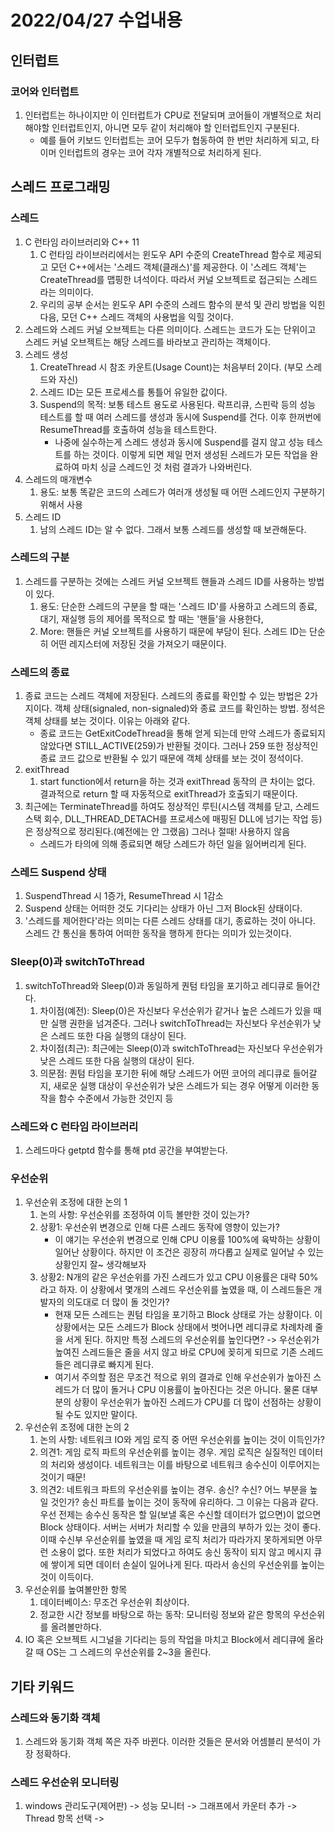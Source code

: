 # 2022/04/27 수업내용
## 인터럽트
### 코어와 인터럽트
1. 인터럽트는 하나이지만 이 인터럽트가 CPU로 전달되며 코어들이 개별적으로 처리해야할 인터럽트인지, 아니면 모두 같이 처리해야 할 인터럽트인지 구분된다.
    * 예를 들어 키보드 인터럽트는 코어 모두가 협동하여 한 번만 처리하게 되고, 타이머 인터럽트의 경우는 코어 각자 개별적으로 처리하게 된다.

## 스레드 프로그래밍
### 스레드
1. C 런타임 라이브러리와 C++ 11
    1) C 런타임 라이브러리에서는 윈도우 API 수준의 CreateThread 함수로 제공되고 모던 C++에서는 '스레드 객체(클래스)'를 제공한다. 이 '스레드 객체'는 CreateThread를 맵핑한 녀석이다. 따라서 커널 오브젝트로 접근되는 스레드라는 의미이다.
    2) 우리의 공부 순서는 윈도우 API 수준의 스레드 함수의 분석 및 관리 방법을 익힌 다음, 모던 C++ 스레드 객체의 사용법을 익힐 것이다.
2. 스레드와 스레드 커널 오브젝트는 다른 의미이다. 스레드는 코드가 도는 단위이고 스레드 커널 오브젝트는 해당 스레드를 바라보고 관리하는 객체이다.
3. 스레드 생성
    1) CreateThread 시 참조 카운트(Usage Count)는 처음부터 2이다. (부모 스레드와 자신)
    2) 스레드 ID는 모든 프로세스를 통틀어 유일한 값이다.
    3) Suspend의 목적: 보통 테스트 용도로 사용된다. 락프리큐, 스핀락 등의 성능 테스트를 할 때 여러 스레드를 생성과 동시에 Suspend를 건다. 이후 한꺼번에 ResumeThread를 호출하여 성능을 테스트한다.
        * 나중에 실수하는게 스레드 생성과 동시에 Suspend를 걸지 않고 성능 테스트를 하는 것이다. 이렇게 되면 제일 먼저 생성된 스레드가 모든 작업을 완료하여 마치 싱글 스레드인 것 처럼 결과가 나와버린다.
4. 스레드의 매개변수
    1) 용도: 보통 똑같은 코드의 스레드가 여러개 생성될 때 어떤 스레드인지 구분하기 위해서 사용
5. 스레드 ID
    1) 남의 스레드 ID는 알 수 없다. 그래서 보통 스레드를 생성할 때 보관해둔다.

### 스레드의 구분
1. 스레드를 구분하는 것에는 스레드 커널 오브젝트 핸들과 스레드 ID를 사용하는 방법이 있다. 
    1) 용도: 단순한 스레드의 구분을 할 때는 '스레드 ID'를 사용하고 스레드의 종료, 대기, 재실행 등의 제어를 목적으로 할 때는 '핸들'을 사용한다,
    2) More: 핸들은 커널 오브젝트를 사용하기 때문에 부담이 된다. 스레드 ID는 단순히 어떤 레지스터에 저장된 것을 가져오기 때문이다.

### 스레드의 종료
1. 종료 코드는 스레드 객체에 저장된다. 스레드의 종료를 확인할 수 있는 방법은 2가지이다. 객체 상태(signaled, non-signaled)와 종료 코드를 확인하는 방법. 정석은 객체 상태를 보는 것이다. 이유는 아래와 같다.
    * 종료 코드는 GetExitCodeThread을 통해 얻게 되는데 만약 스레드가 종료되지 않았다면 STILL_ACTIVE(259)가 반환될 것이다. 그러나 259 또한 정상적인 종료 코드 값으로 반환될 수 있기 때문에 객체 상태를 보는 것이 정석이다.
2. exitThread
    1) start function에서 return을 하는 것과 exitThread 동작의 큰 차이는 없다. 결과적으로 return 할 때 자동적으로 exitThread가 호출되기 때문이다.
3. 최근에는 TerminateThread를 하여도 정상적인 루틴(시스템 객체를 닫고, 스레드 스택 회수, DLL_THREAD_DETACH를 프로세스에 매핑된 DLL에 넘기는 작업 등)은 정상적으로 정리된다.(예전에는 안 그랬음) 그러나 절때! 사용하지 않음
    * 스레드가 타의에 의해 종료되면 해당 스레드가 하던 일을 잃어버리게 된다.

### 스레드 Suspend 상태
1. SuspendThread 시 1증가, ResumeThread 시 1감소
2. Suspend 상태는 어떠한 것도 기다리는 상태가 아닌 그저 Block된 상태이다.
3. '스레드를 제어한다'라는 의미는 다른 스레드 상태를 대기, 종료하는 것이 아니다. 스레드 간 통신을 통하여 어떠한 동작을 행하게 한다는 의미가 있는것이다.

### Sleep(0)과 switchToThread
1. switchToThread와 Sleep(0)과 동일하게 퀀텀 타임을 포기하고 레디큐로 들어간다.
    1) 차이점(예전): Sleep(0)은 자신보다 우선순위가 같거나 높은 스레드가 있을 때만 실행 권한을 넘겨준다. 그러나 switchToThread는 자신보다 우선순위가 낮은 스레드 또한 다음 실행의 대상이 된다.
    2) 차이점(최근): 최근에는 Sleep(0)과 switchToThread는 자신보다 우선순위가 낮은 스레드 또한 다음 실행의 대상이 된다.
    3) 의문점: 퀀텀 타임을 포기한 뒤에 해당 스레드가 어떤 코어의 레디큐로 들어갈 지, 새로운 실행 대상이 우선순위가 낮은 스레드가 되는 경우 어떻게 이러한 동작을 함수 수준에서 가능한 것인지 등

### 스레드와 C 런타임 라이브러리
1. 스레드마다 getptd 함수를 통해 ptd 공간을 부여받는다.

### 우선순위
1. 우선순위 조정에 대한 논의 1
    1) 논의 사항: 우선순위를 조정하여 이득 볼만한 것이 있는가?
    2) 상황1: 우선순위 변경으로 인해 다른 스레드 동작에 영향이 있는가?
        * 이 얘기는 우선순위 변경으로 인해 CPU 이용률 100%에 육박하는 상황이 일어난 상황이다. 하지만 이 조건은 굉장히 까다롭고 실제로 일어날 수 있는 상황인지 잘~ 생각해보자
    3) 상황2: N개의 같은 우선순위를 가진 스레드가 있고 CPU 이용률은 대략 50%라고 하자. 이 상황에서 몇개의 스레드 우선순위를 높였을 때, 이 스레드들은 개발자의 의도대로 더 많이 돌 것인가?
        * 현재 모든 스레드는 퀀텀 타임을 포기하고 Block 상태로 가는 상황이다. 이 상황에서는 모든 스레드가 Block 상태에서 벗어나면 레디큐로 차례차례 줄을 서게 된다. 하지만 특정 스레드의 우선순위를 높인다면? -> 우선순위가 높여진 스레드들은 줄을 서지 않고 바로 CPU에 꽂히게 되므로 기존 스레드들은 레디큐로 빠지게 된다.
        * 여기서 주의할 점은 무조건 적으로 위의 결과로 인해 우선순위가 높아진 스레드가 더 많이 돌거나 CPU 이용률이 높아진다는 것은 아니다. 물론 대부분의 상황이 우선순위가 높아진 스레드가 CPU를 더 많이 선점하는 상황이 될 수도 있지만 말이다.
2. 우선순위 조정에 대한 논의 2
    1) 논의 사항: 네트워크 IO와 게임 로직 중 어떤 우선순위를 높이는 것이 이득인가?
    2) 의견1: 게임 로직 파트의 우선순위를 높이는 경우. 게임 로직은 실질적인 데이터의 처리와 생성이다. 네트워크는 이를 바탕으로 네트워크 송수신이 이루어지는 것이기 때문!
    3) 의견2: 네트워크 파트의 우선순위를 높이는 경우. 송신? 수신? 어느 부분을 높일 것인가? 송신 파트를 높이는 것이 동작에 유리하다. 그 이유는 다음과 같다. 우선 전제는 송수신 동작은 할 일(보낼 혹은 수신할 데이터가 없으면)이 없으면 Block 상태이다. 서버는 서버가 처리할 수 있을 만큼의 부하가 있는 것이 좋다. 이때 수신부 우선순위를 높였을 때 게임 로직 처리가 따라가지 못하게되면 아무런 소용이 없다. 또한 처리가 되었다고 하여도 송신 동작이 되지 않고 메시지 큐에 쌓이게 되면 데이터 손실이 일어나게 된다. 따라서 송신의 우선순위를 높이는 것이 이득이다.
3. 우선순위를 높여볼만한 항목
    1) 데이터베이스: 무조건 우선순위 최상이다.
    2) 정교한 시간 정보를 바탕으로 하는 동작: 모니터링 정보와 같은 항목의 우선순위를 올려볼만하다.
4. IO 혹은 오브젝트 시그널을 기다리는 등의 작업을 마치고 Block에서 레디큐에 올라갈 때 OS는 그 스레드의 우선순위를 2~3을 올린다.

## 기타 키워드
### 스레드와 동기화 객체
1. 스레드와 동기화 객체 쪽은 자주 바뀐다. 이러한 것들은 문서와 어셈블리 분석이 가장 정확하다.

### 스레드 우선순위 모니터링
1. windows 관리도구(제어판) -> 성능 모니터 -> 그래프에서 카운터 추가 -> Thread 항목 선택 -> 
